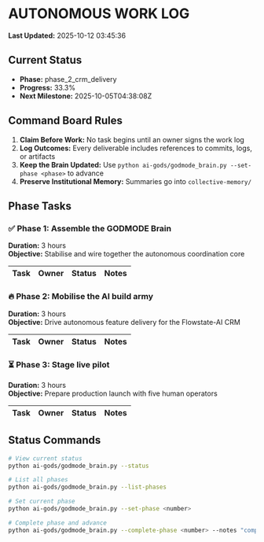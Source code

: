 # AUTONOMOUS WORK LOG

**Last Updated:** 2025-10-12 03:45:36

## Current Status

- **Phase:** phase_2_crm_delivery
- **Progress:** 33.3%
- **Next Milestone:** 2025-10-05T04:38:08Z

## Command Board Rules

1. **Claim Before Work:** No task begins until an owner signs the work log
2. **Log Outcomes:** Every deliverable includes references to commits, logs, or artifacts
3. **Keep the Brain Updated:** Use `python ai-gods/godmode_brain.py --set-phase <phase>` to advance
4. **Preserve Institutional Memory:** Summaries go into `collective-memory/`

## Phase Tasks


### ✅ Phase 1: Assemble the GODMODE Brain

**Duration:** 3 hours  
**Objective:** Stabilise and wire together the autonomous coordination core

| Task | Owner | Status | Notes |
|------|-------|--------|-------|


### 🔥 Phase 2: Mobilise the AI build army

**Duration:** 3 hours  
**Objective:** Drive autonomous feature delivery for the Flowstate-AI CRM

| Task | Owner | Status | Notes |
|------|-------|--------|-------|


### ⏳ Phase 3: Stage live pilot

**Duration:** 3 hours  
**Objective:** Prepare production launch with five human operators

| Task | Owner | Status | Notes |
|------|-------|--------|-------|


## Status Commands

```bash
# View current status
python ai-gods/godmode_brain.py --status

# List all phases
python ai-gods/godmode_brain.py --list-phases

# Set current phase
python ai-gods/godmode_brain.py --set-phase <number>

# Complete phase and advance
python ai-gods/godmode_brain.py --complete-phase <number> --notes "completion notes"
```
